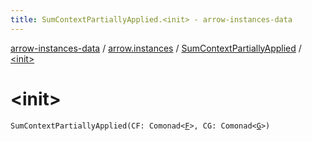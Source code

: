 ```yaml
---
title: SumContextPartiallyApplied.<init> - arrow-instances-data
---
```


[arrow-instances-data](../../index.html) / [arrow.instances](../index.html) / [SumContextPartiallyApplied](index.html) / [&lt;init&gt;](./-init-.html)

# &lt;init&gt;

`SumContextPartiallyApplied(CF: Comonad<`[`F`](index.html#F)`>, CG: Comonad<`[`G`](index.html#G)`>)`